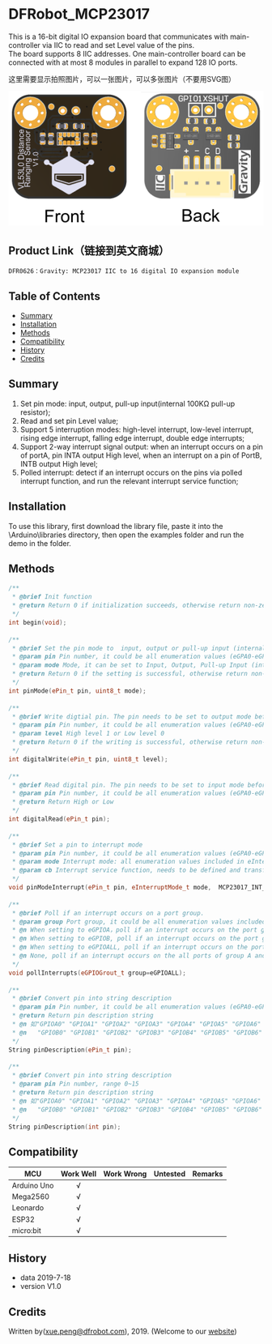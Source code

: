 # DFRobot_MCP23017
This is a 16-bit digital IO expansion board that communicates with main-controller via IIC to read and set Level value of the pins. <br>
The board supports 8 IIC addresses. One main-controller board can be connected with at most 8 modules in parallel to expand 128 IO ports. <br>

这里需要显示拍照图片，可以一张图片，可以多张图片（不要用SVG图）

![正反面svg效果图](https://github.com/Arya11111/DFRobot_MCP23017/blob/master/resources/images/SEN0245svg1.png)


## Product Link（链接到英文商城）
    DFR0626：Gravity: MCP23017 IIC to 16 digital IO expansion module
   
## Table of Contents

* [Summary](#summary)
* [Installation](#installation)
* [Methods](#methods)
* [Compatibility](#compatibility)
* [History](#history)
* [Credits](#credits)

## Summary

1. Set pin mode: input, output, pull-up input(internal 100KΩ pull-up resistor); <br>
2. Read and set pin Level value; <br>
3. Support 5 interruption modes: high-level interrupt, low-level interrupt, rising edge interrupt, falling edge interrupt, double edge interrupts; <br>
4. Support 2-way interrupt signal output: when an interrupt occurs on a pin of portA, pin INTA output High level, when an interrupt on a pin of PortB, INTB output High level; <br>
5. Polled interrupt: detect if an interrupt occurs on the pins via polled interrupt function, and run the relevant interrupt service function; <br>

## Installation

To use this library, first download the library file, paste it into the \Arduino\libraries directory, then open the examples folder and run the demo in the folder.

## Methods

```C++
/**
 * @brief Init function
 * @return Return 0 if initialization succeeds, otherwise return non-zero. 
 */
int begin(void);

/**
 * @brief Set the pin mode to  input, output or pull-up input (internal 100KΩ pull-up resistor)
 * @param pin Pin number, it could be all enumeration values (eGPA0-eGPB7/ 0-15) included in ePin_t. 
 * @param mode Mode, it can be set to Input, Output, Pull-up Input (internal 100KΩ pull-up resistor)
 * @return Return 0 if the setting is successful, otherwise return non-zero. 
 */
int pinMode(ePin_t pin, uint8_t mode);

/**
 * @brief Write digtial pin. The pin needs to be set to output mode before writing. 
 * @param pin Pin number, it could be all enumeration values (eGPA0-eGPB7/ 0-15) inlcuded in ePin_t.
 * @param level High level 1 or Low level 0
 * @return Return 0 if the writing is successful, otherwise return non-zero. 
 */
int digitalWrite(ePin_t pin, uint8_t level);

/**
 * @brief Read digital pin. The pin needs to be set to input mode before reading. 
 * @param pin Pin number, it could be all enumeration values (eGPA0-eGPB7/ 0-15) included in ePin_t.
 * @return Return High or Low
 */
int digitalRead(ePin_t pin);

/**
 * @brief Set a pin to interrupt mode 
 * @param pin Pin number, it could be all enumeration values (eGPA0-eGPB7/ 0-15) included in ePin_t.
 * @param mode Interrupt mode: all enumeration values included in eInterruptMode_t.
 * @param cb Interrupt service function, needs to be defined and transferred parameter by users. Prototype: void func(int)
 */
void pinModeInterrupt(ePin_t pin, eInterruptMode_t mode,  MCP23017_INT_CB cb);

/**
 * @brief Poll if an interrupt occurs on a port group. 
 * @param group Port group, it could be all enumeration values included in eGPIOGrout_t,  GPIO Group A(eGPIOA), GPIO Group B(eGPIOB) Group A+B (eGPIOALL)
 * @n When setting to eGPIOA，poll if an interrupt occurs on the port group A. 
 * @n When setting to eGPIOB, poll if an interrupt occurs on the port group B. 
 * @n When setting to eGPIOALL, poll if an interrupt occurs on the port group A+B
 * @n None, poll if an interrupt occurs on the all ports of group A and B by default. 
 */
void pollInterrupts(eGPIOGrout_t group=eGPIOALL);

/**
 * @brief Convert pin into string description 
 * @param pin Pin number, it could be all enumeration values (eGPA0-eGPB7/ 0-15) inlcuded in ePin_t.
 * @return Return pin description string 
 * @n 如"GPIOA0" "GPIOA1" "GPIOA2" "GPIOA3" "GPIOA4" "GPIOA5" "GPIOA6" "GPIOA7"
 * @n   "GPIOB0" "GPIOB1" "GPIOB2" "GPIOB3" "GPIOB4" "GPIOB5" "GPIOB6" "GPIOB7"
 */
String pinDescription(ePin_t pin);

/**
 * @brief Convert pin into string description 
 * @param pin Pin number, range 0~15
 * @return Return pin description string
 * @n 如"GPIOA0" "GPIOA1" "GPIOA2" "GPIOA3" "GPIOA4" "GPIOA5" "GPIOA6" "GPIOA7"
 * @n   "GPIOB0" "GPIOB1" "GPIOB2" "GPIOB3" "GPIOB4" "GPIOB5" "GPIOB6" "GPIOB7"
 */
String pinDescription(int pin);
```

## Compatibility

MCU                | Work Well    | Work Wrong   | Untested    | Remarks
------------------ | :----------: | :----------: | :---------: | -----
Arduino Uno        |      √       |              |             | 
Mega2560        |      √       |              |             | 
Leonardo        |      √       |              |             | 
ESP32         |      √       |              |             | 
micro:bit        |      √       |              |             | 

## History

- data 2019-7-18
- version V1.0

## Credits

Written by(xue.peng@dfrobot.com), 2019. (Welcome to our [website](https://www.dfrobot.com/))





